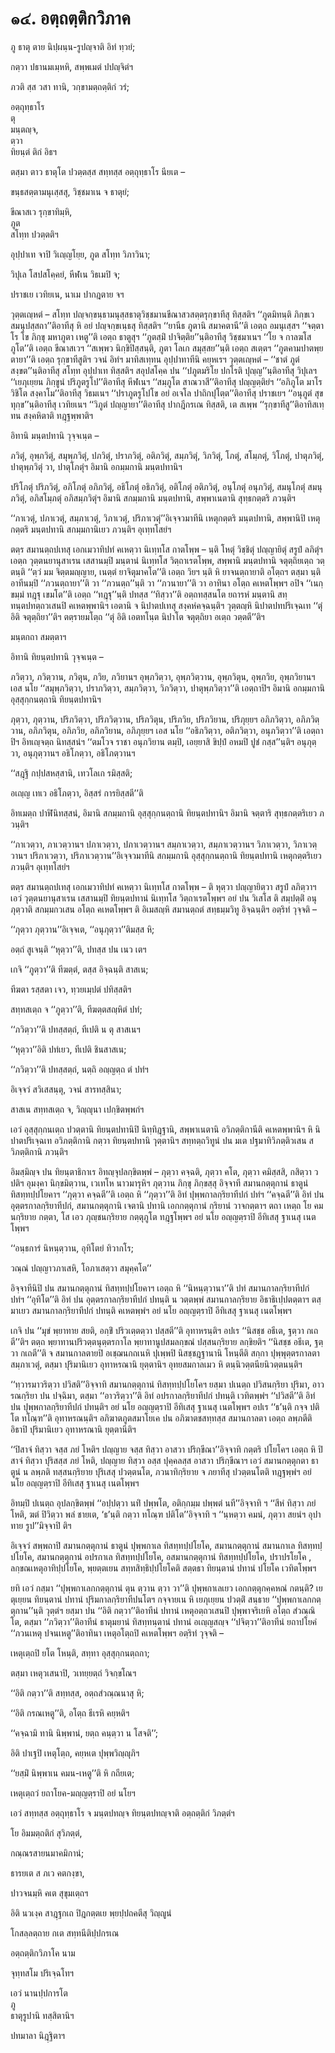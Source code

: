 <h1>๑๔. อตฺถตฺติกวิภาค</h1>
<p>
ภู  
ธาตุ ตาย นิปฺผนฺน-รูปญฺจาติ อิทํ ทฺวยํ;  
  
กตฺวา ปธานมเมฺหหิ, สพฺพเมตํ ปปญฺจิตํฯ  
</p>
  
<p>
ภวติ  
สฺส วสา ทานิ, วกฺขามตฺถตฺติกํ วรํ;  
  
อตฺถุทฺธาโร  
ตุ  
มนฺตญฺจ,  
ตฺวา  
ทิยนฺตํ ติกํ อิธฯ  
</p>
  
<p>ตสฺมา ตาว ธาตุโต ปวตฺตสฺส สทฺทสฺส อตฺถุทฺธาโร นียเต –</p>


<p>
ขนฺธสตฺตามนุเสฺสสุ, วิชฺชมาเน จ ธาตุยํ;  
  
ขีณาสเว รุกฺขาทิมฺหิ,  
ภูต  
สโทฺท ปวตฺตติฯ  
</p>
  
<p>
อุปฺปาเท จาปิ วิเญฺญโยฺย,  
ภูต  
สโทฺท วิภาวินา;  
  
วิปุเล โสปสโคฺคยํ, หีฬเน วิธเมปิ จ;  
  
ปราชเย เวทิยเน, นาเม ปากฎตาย จฯ  
</p>
  
<p>วุตฺตเญฺหตํ – สโทฺท ปญฺจกฺขนฺธามนุสฺสธาตุวิชฺชมานขีณาสวสตฺตรุกฺขาทีสุ ทิสฺสติฯ ‘‘ภูตมิทนฺติ ภิกฺขเว สมนุปสฺสถา’’ติอาทีสุ หิ อยํ ปญฺจกฺขเนฺธสุ ทิสฺสติฯ ‘‘ยานีธ  ภูตานิ สมาคตานี’’ติ เอตฺถ อมนุเสฺสฯ ‘‘จตฺตาโร โข ภิกฺขุ มหาภูตา เหตู’’ติ เอตฺถ ธาตูสุฯ ‘‘ภูตสฺมิํ ปาจิตฺติย’’นฺติอาทีสุ วิชฺชมาเนฯ ‘‘โย จ กาลฆโส ภูโต’’ติ เอตฺถ ขีณาสเวฯ ‘‘สเพฺพว นิกฺขิปิสฺสนฺติ, ภูตา โลเก สมุสฺสย’’นฺติ เอตฺถ สเตฺตฯ ‘‘ภูตคามปาตพฺยตายา’’ติ เอตฺถ รุกฺขาทีสูติฯ  วจนํ อิทํฯ มาทิสเทฺทน อุปฺปาทาทีนิ คยฺหเรฯ วุตฺตเญฺหตํ – ‘‘ชาตํ ภูตํ สงฺขต’’นฺติอาทีสุ สโทฺท อุปฺปาเท ทิสฺสติฯ สอุปสโคฺค ปน ‘‘ปภูตมริโย ปกโรติ ปุญฺญ’’นฺติอาทีสุ วิปุเลฯ ‘‘เยภุเยฺยน ภิกฺขูนํ ปริภูตรูโป’’ติอาทีสุ หีฬเนฯ ‘‘สมฺภูโต สาณวาสี’’ติอาทีสุ ปญฺญตฺติยํฯ ‘‘อภิภูโต มาโร วิชิโต สงฺคาโม’’ติอาทีสุ วิธมเนฯ ‘‘ปราภูตรูโปโข อยํ อเจโล ปาถิกปุโตฺต’’ติอาทีสุ ปราชเยฯ ‘‘อนุภูตํ สุขทุกฺข’’นฺติอาทีสุ เวทิยเนฯ ‘‘วิภูตํ ปญฺญายา’’ติอาทีสุ ปากฎีกรเณ ทิสฺสติ, เต สเพฺพ ‘‘รุกฺขาทีสู’’ติอาทิสเทฺทน สงฺคหิตาติ ทฎฺฐพฺพาติฯ</p>


<p>อิทานิ มนฺตปทานิ วุจฺจเนฺต –</p>


<p>ภวิตุํ, อุพฺภวิตุํ, สมุพฺภวิตุํ, ปภวิตุํ, ปราภวิตุํ, อติภวิตุํ, สมฺภวิตุํ, วิภวิตุํ, โภตุํ, สโมฺภตุํ, วิโภตุํ, ปาตุภวิตุํ, ปาตุพฺภวิตุํ วา, ปาตุโภตุํฯ อิมานิ อกมฺมกานิ มนฺตปทานิฯ</p>


<p>ปริโภตุํ  ปริภวิตุํ, อภิโภตุํ อภิภวิตุํ, อธิโภตุํ อธิภวิตุํ, อติโภตุํ อติภวิตุํ, อนุโภตุํ อนุภวิตุํ, สมนุโภตุํ สมนุภวิตุํ, อภิสโมฺภตุํ อภิสมฺภวิตุํฯ อิมานิ สกมฺมกานิ มนฺตปทานิ, สพฺพาเนตานิ สุทฺธกตฺตริ ภวนฺติฯ</p>


<p>‘‘ภาเวตุํ, ปภาเวตุํ, สมฺภาเวตุํ, วิภาเวตุํ, ปริภาเวตุํ’’อิเจฺจวมาทีนิ เหตุกตฺตริ มนฺตปทานิ, สพฺพานิปิ เหตุกตฺตริ มนฺตปทานิ สกมฺมกานิเยว ภวนฺติฯ อุเทฺทโสยํฯ</p>


<p>ตตฺร สมานตฺถปเทสุ เอกเมวาทิปทํ คเหตฺวา นิเทฺทโส กาตโพฺพ – นฺติ โหตุํ วิชฺชิตุํ ปญฺญายิตุํ สรูปํ ลภิตุํฯ เอตฺถ วุตฺตนยานุสาเรน เสสานมฺปิ มนฺตานํ นิเทฺทโส วิตฺถาเรตโพฺพ, สพฺพานิ มนฺตปทานิ จตุตฺถิยเตฺถ วตฺตนฺติ ‘‘ตฺวํ มม จิตฺตมญฺญาย, เนตฺตํ ยาจิตุมาคโต’’ติ เอตฺถ วิยฯ นฺติ หิ ยาจนตฺถายาติ อโตฺถฯ ตสฺมา นฺติอาทีนมฺปิ ‘‘ภวนตฺถายา’’ติ วา ‘‘ภวนตฺถ’’นฺติ วา ‘‘ภวนายา’’ติ วา อาทินา อโตฺถ คเหตโพฺพฯ อปิจ ‘‘เนกฺขมฺมํ ทฎฺฐุ เขมโต’’ติ เอตฺถ ‘‘ทฎฺฐุ’’นฺติ ปทสฺส ‘‘ทิสฺวา’’ติ อตฺถทสฺสนโต ยถารหํ มนฺตานิ สทฺทนฺตปทตฺถวเสนปิ คเหตพฺพานิฯ เอตานิ จ นิปาตปเทสุ สงฺคหํคจฺฉนฺติฯ วุตฺตญฺหิ  นิปาตปทปริเจฺฉเท ‘‘ตุํ อิติ จตุตฺถิยา’’ติฯ ตตฺรายมโตฺถ ‘‘ตุํ อิติ เอตทโนฺต นิปาโต จตุตฺถิยา อเตฺถ วตฺตตี’’ติฯ</p>

มนฺตกถา สมตฺตาฯ</p>


<p>อิทานิ  ทิยนฺตปทานิ วุจฺจเนฺต –</p>


<p>ภวิตฺวา, ภวิตฺวาน, ภวิตุน, ภวิย, ภวิยานฯ อุพฺภวิตฺวา, อุพฺภวิตฺวาน, อุพฺภวิตุน, อุพฺภวิย, อุพฺภวิยานฯ เอส นโย ‘‘สมุพฺภวิตฺวา, ปราภวิตฺวา, สมฺภวิตฺวา, วิภวิตฺวา, ปาตุพฺภวิตฺวา’’ติ เอตฺถาปิฯ อิมานิ อกมฺมกานิ อุสฺสุกฺกนตฺถานิ ทิยนฺตปทานิฯ</p>


<p>ภุตฺวา, ภุตฺวาน, ปริภวิตฺวา, ปริภวิตฺวาน, ปริภวิตุน, ปริภวิย, ปริภวิยาน, ปริภุยฺยฯ อภิภวิตฺวา, อภิภวิตฺวาน, อภิภวิตุน, อภิภวิย, อภิภวิยาน, อภิภุยฺยฯ เอส นโย ‘‘อธิภวิตฺวา, อติภวิตฺวา, อนุภวิตฺวา’’ติ เอตฺถาปิฯ อิทเญฺจตฺถ นิทสฺสนํฯ ‘‘ตมโวจ ราชา อนุภวิยาน ตมฺปิ, เอยฺยาสิ ขิปฺปํ อหมปิ ปูชํ กสฺส’’นฺติฯ อนุภุตฺวา, อนุภุตฺวานฯ อธิโภตฺวา, อธิโภตฺวานฯ</p>


<p>
‘‘สฎฺฐิ กปฺปสหสฺสานิ, เทวโลเก รมิสฺสติ;  
  
อเญฺญ เทเว อธิโภตฺวา, อิสฺสรํ การยิสฺสตี’’ติ  
</p>
  
<p>อิทเมตฺถ ปาฬินิทสฺสนํ, อิมานิ สกมฺมกานิ อุสฺสุกฺกนตฺถานิ ทิยนฺตปทานิฯ อิมานิ จตฺตาริ สุทฺธกตฺตริเยว ภวนฺติฯ</p>


<p>‘‘ภาเวตฺวา, ภาเวตฺวานฯ ปภาเวตฺวา, ปภาเวตฺวานฯ สมฺภาเวตฺวา, สมฺภาเวตฺวานฯ วิภาเวตฺวา, วิภาเวตฺวานฯ ปริภาเวตฺวา, ปริภาเวตฺวาน’’อิเจฺจวมาทีนิ สกมฺมกานิ อุสฺสุกฺกนตฺถานิ ทิยนฺตปทานิ เหตุกตฺตริเยว ภวนฺติฯ อุเทฺทโสยํฯ</p>


<p>ตตฺร สมานตฺถปเทสุ เอกเมวาทิปทํ คเหตฺวา นิเทฺทโส กาตโพฺพ – ติ หุตฺวา ปญฺญายิตฺวา สรูปํ ลภิตฺวาฯ เอวํ วุตฺตนยานุสาเรน เสสานมฺปิ ทิยนฺตปทานํ นิเทฺทโส วิตฺถาเรตโพฺพฯ อยํ ปน วิเสโส  ติ สมฺปตฺติํ อนุภุตฺวาติ สกมฺมกวเสน อโตฺถ คเหตโพฺพฯ ติ อิเมสญฺหิ สมานตฺถตํ สทฺธมฺมวิทู อิจฺฉนฺติฯ อตฺริทํ วุจฺจติ –</p>


<p>
‘‘ภุตฺวา ภุตฺวาน’’อิเจฺจเต, ‘‘อนุภุตฺวา’’ติมสฺส หิ;  
  
อตฺถํ สูเจนฺติ ‘‘หุตฺวา’’ติ, ปทสฺส ปน เนว เตฯ  
</p>
  
<p>
เกจิ ‘‘ภูตฺวา’’ติ ทีฆตฺตํ, ตสฺส อิจฺฉนฺติ สาสเน;  
  
ทีฆตา รสฺสตา เจว, ทฺวยเมฺปตํ ปทิสฺสติฯ  
</p>
  
<p>
สทฺทสเตฺถ จ ‘‘ภูตฺวา’’ติ, ทีฆตฺตสญฺหิตํ ปทํ;  
  
‘‘ภวิตฺวา’’ติ ปทสฺสตฺถํ, ทีเปติ น ตุ สาสเนฯ  
</p>
  
<p>
‘‘หุตฺวา’’อิติ ปทํเยว, ทีเปติ ชินสาสเน;  
  
‘‘ภวิตฺวา’’ติ ปทสฺสตฺถํ, นตฺถิ อญฺญตฺถ ตํ ปทํฯ  
</p>
  
<p>
อิเจฺจวํ สวิเสสนฺตุ, วจนํ สารทสฺสินา;  
  
สาสเน สทฺทสเตฺถ จ, วิญฺญุนา เปกฺขิตพฺพกํฯ  
</p>
  
<p>เอวํ อุสฺสุกฺกนเตฺถ ปวตฺตานิ ทิยนฺตปทานิปิ นิทฺทิฎฺฐานิ, สพฺพาเนตานิ อวิภตฺติกานีติ คเหตพฺพานิฯ  หิ นิปาตปริเจฺฉเท อวิภตฺติกานิ กตฺวา ทิยนฺตปทานิ วุตฺตานิฯ สทฺทตฺถวิทูนํ ปน มเต ปฐมาทิวิภตฺติวเสน สวิภตฺติกานิ ภวนฺติฯ</p>


<p>อิมสฺมิญฺจ ปน ทิยนฺตาธิกาเร อิทญฺจุปลกฺขิตพฺพํ – ภุตฺวา คจฺฉติ, ภุตฺวา คโต, ภุตฺวา คมิสฺสสิ, กสิตฺวา วปติฯ อุมงฺคา นิกฺขมิตฺวาน, เวเทโห นาวมารุหิฯ ภุตฺวาน ภิกฺขุ ภิกฺขสฺสุ อิจฺจาที สมานกตฺตุกานํ ธาตูนํ ทิสทฺทปฺปโยคาฯ ‘‘ภุตฺวา คจฺฉตี’’ติ เอตฺถ หิ ‘‘ภุตฺวา’’ติ อิทํ ปุพฺพกาลกฺริยาทีปกํ ปทํฯ ‘‘คจฺฉตี’’ติ อิทํ ปน อุตฺตรกาลกฺริยาทีปกํ, สมานกตฺตุกานิ เจตานิ ปทานิ เอกกตฺตุกานํ กฺริยานํ วาจกตฺตาฯ ตถา เหตฺถ โย คมนกฺริยาย  กตฺตา, โส เอว ภุญฺชนกฺริยาย กตฺตุภูโต ทฎฺฐโพฺพฯ อยํ นโย อญฺญตฺราปิ อีทิเสสุ ฐาเนสุ เนตโพฺพฯ</p>


<p>
‘‘อนฺธการํ นิหนฺตฺวาน, อุทิโตยํ ทิวากโร;  
  
วณฺณํ ปญฺญาวภาเสหิ, โอภาเสตฺวา สมุคฺคโต’’  
</p>
  
<p>อิจฺจาทีนิปิ ปน สมานกตฺตุกานํ ทิสทฺทปฺปโยคาฯ เอตฺถ หิ ‘‘นิหนฺตฺวานา’’ติ ปทํ สมานกาลกฺริยาทีปกํ ปทํฯ ‘‘อุทิโต’’ติ อิทํ ปน อุตฺตรกาลกฺริยาทีปกํ ปทนฺติ น วตฺตพฺพํ สมานกาลกฺริยาย อิธาธิเปฺปตตฺตาฯ ตสฺมาเยว สมานกาลกฺริยาทีปกํ ปทนฺติ คเหตพฺพํฯ อยํ นโย อญฺญตฺราปิ อีทิเสสุ ฐาเนสุ เนตโพฺพฯ</p>


<p>เกจิ ปน ‘‘มุขํ พฺยาทาย สยติ, อกฺขิํ ปริวเตฺตตฺวา ปสฺสตี’’ติ อุทาหรนฺติฯ อปเร ‘‘นิสชฺช อธีเต, ฐตฺวา กเถตี’’ติฯ ตตฺถ พฺยาทานปริวตฺตนุตฺตรกาโล พฺยาทานูปสมลกฺขณํ ปสฺสนกฺริยาย ลกฺขิยติฯ ‘‘นิสชฺช อธีเต, ฐตฺวา กเถตี’’ติ จ สมานกาลตายปิ อเชฺฌนกถเนหิ ปุเพฺพปิ นิสชฺชฎฺฐานานิ โหนฺตีติ สกฺกา ปุพฺพุตฺตรกาลตา สมฺภาเวตุํ, ตสฺมา ปุริมานิเยว อุทาหรณานิ ยุตฺตานิฯ อุทยสมกาลเมว หิ ตนฺนิวตฺตนียนิวตฺตนนฺติฯ</p>


<p>‘‘ทฺวารมาวริตฺวา ปวิสติ’’อิจฺจาทิ สมานกตฺตุกานํ ทิสทฺทปฺปโยโคฯ ยสฺมา ปเนตฺถ ปวิสนกฺริยา ปุริมา, อาวรณกฺริยา ปน ปจฺฉิมา, ตสฺมา ‘‘อาวริตฺวา’’ติ อิทํ อปรกาลกฺริยาทีปกํ ปทนฺติ เวทิตพฺพํฯ ‘‘ปวิสตี’’ติ อิทํ ปน ปุพฺพกาลกฺริยาทีปกํ ปทนฺติฯ อยํ นโย  อญฺญตฺราปิ อีทิเสสุ ฐาเนสุ เนตโพฺพฯ อปเร ‘‘ธ’นฺติ กจฺจ ปติโต ทโณฺฑ’’ติ อุทาหรณนฺติฯ อภิฆาตภูตสมาโยเค ปน อภิฆาตชสทฺทสฺส สมานกาลตา เอตฺถ ลพฺภตีติ อิธาปิ ปุริมานิเยว อุทาหรณานิ ยุตฺตานีติฯ</p>


<p>‘‘ปิสาจํ ทิสฺวา จสฺส ภยํ โหติฯ ปญฺญาย จสฺส ทิสฺวา อาสวา ปริกฺขีณา’’อิจฺจาทิ  กตฺตริ ปโยโคฯ เอตฺถ หิ ปิสาจํ ทิสฺวา ปุริสสฺส ภยํ โหติ, ปญฺญาย ทิสฺวา อสฺส ปุคฺคลสฺส อาสวา ปริกฺขีณาฯ เอวํ สมานกตฺตุกตา ธาตูนํ น ลพฺภติ ทสฺสนกฺริยาย ปุริเสสุ ปวตฺตนโต, ภวนาทิกฺริยาย จ ภยาทีสุ ปวตฺตนโตติ ทฎฺฐพฺพํฯ อยํ นโย อญฺญตฺราปิ อีทิเสสุ ฐาเนสุ เนตโพฺพฯ</p>


<p>อิทมฺปิ ปเนตฺถ อุปลกฺขิตพฺพํ ‘‘อปฺปตฺวา นทิํ ปพฺพโต, อติกฺกมฺม ปพฺพตํ นที’’อิจฺจาทิ ฯ ‘‘สีหํ ทิสฺวา ภยํ โหติ, ฆตํ ปิวิตฺวา พลํ ชายเต, ‘ธ’นฺติ กตฺวา ทโณฺฑ ปติโต’’อิจฺจาทิ ฯ ‘‘นฺหตฺวา คมนํ, ภุตฺวา สยนํฯ อุปาทาย รูป’’มิจฺจาปิ ติฯ</p>


<p>อิเจฺจวํ สพฺพถาปิ สมานกตฺตุกานํ ธาตูนํ ปุพฺพกาเล ทิสทฺทปฺปโยโค, สมานกตฺตุกานํ สมานกาเล ทิสทฺทปฺปโยโค, สมานกตฺตุกานํ อปรกาเล ทิสทฺทปฺปโยโค, อสมานกตฺตุกานํ ทิสทฺทปฺปโยโค, ปราปรโยโค , ลกฺขณเหตุอาทิปฺปโยโค, พฺยตฺตเยน สทฺทสิทฺธิปฺปโยโคติ สตฺตธา ทิยนฺตานํ ปทานํ ปโยโค เวทิตโพฺพฯ</p>


<p>ยทิ เอวํ กสฺมา  ‘‘ปุพฺพกาเลกกตฺตุกานํ ตุน ตฺวาน ตฺวา วา’’ติ ปุพฺพกาเลเยว เอกกตฺตุกคฺคหณํ กตนฺติ? เยตุเยฺยน ทิยนฺตานํ ปทานํ ปุริมกาลกฺริยาทีปนโตฯ กจฺจายเน หิ เยภุเยฺยน ปวตฺติํ สนฺธาย ‘‘ปุพฺพกาเลกกตฺตุกาน’’นฺติ วุตฺตํฯ ยสฺมา ปน ‘‘อิติ กตฺวา’’ติอาทีนํ ปทานํ เหตุอตฺถวเสนปิ ปุพฺพาจริเยหิ อโตฺถ สํวณฺณิโต, ตสฺมา ‘‘ภวิตฺวา’’ติอาทีนํ ธาตุมยานํ ทิสทฺทนฺตานํ ปทานํ อเญฺญสญฺจ ‘‘ปจิตฺวา’’ติอาทีนํ ยถาปโยคํ ‘‘ภวนเหตุ ปจนเหตู’’ติอาทินา เหตุอโตฺถปิ คเหตโพฺพฯ อตฺริทํ วุจฺจติ –</p>


<p>
เหตุเตฺถปิ ยโต โหนฺติ, สทฺทา อุสฺสุกฺกนตฺถกา;  
  
ตสฺมา เหตุวเสนาปิ, วเทยฺยตฺถํ วิจกฺขโณฯ  
</p>
  
<p>
‘‘อิติ กตฺวา’’ติ สทฺทสฺส, อตฺถสํวณฺณนาสุ หิ;  
  
‘‘อิติ กรณเหตู’’ติ, อโตฺถ ธีเรหิ คยฺหติฯ  
</p>
  
<p>
‘‘คจฺฉามิ ทานิ นิพฺพานํ, ยตฺถ คนฺตฺวา น โสจติ’’;  
  
อิติ ปาเฐปิ เหตุโตฺถ, คยฺหเต ปุพฺพวิญฺญุภิฯ  
</p>
  
<p>
‘‘ยสฺมิํ นิพฺพาเน คมน-เหตู’’ติ หิ กถียเต;  
  
เหตุเตฺถวํ ยถาโยค-มญฺญตฺราปิ อยํ นโยฯ  
</p>
  
<p>เอวํ สทฺทสฺส อตฺถุทฺธาโร จ มนฺตปทญฺจ ทิยนฺตปทญฺจาติ อตฺถตฺติกํ วิภตฺตํฯ</p>


<p>
โย  
อิมมตฺถติกํ สุวิภตฺตํ,  
  
กณฺณรสายนมาคมิกานํ;  
  
ธารยเต ส ภเว คตกงฺขา,  
  
ปาวจนมฺหิ คเต สุขุมเตฺถฯ  
</p>
  
อิติ นวเงฺค สาฎฺฐกเถ ปิฎกตฺตเย พฺยปฺปถคตีสุ วิญฺญูนํ  
</p>
  
โกสลฺลตฺถาย กเต สทฺทนีติปฺปกรเณ  
</p>
  
อตฺถตฺติกวิภาโค นาม  
</p>
  
จุทฺทสโม ปริเจฺฉโทฯ  
</p>
  
เอวํ นานปฺปการโต  
ภู  
ธาตุรูปานิ ทสฺสิตานิฯ  
</p>
  
ปทมาลา นิฎฺฐิตาฯ  
</p>
  
  
  
  
  